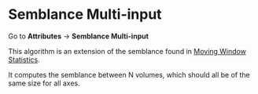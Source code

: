 # Semblance Multi-input

Go to **Attributes** → **Semblance Multi-input**

This algorithm is an extension of the semblance found in [Moving Window Statistics](moving_window_statistics.md).

It computes the semblance between N volumes, which should all be of the same size for all axes.

